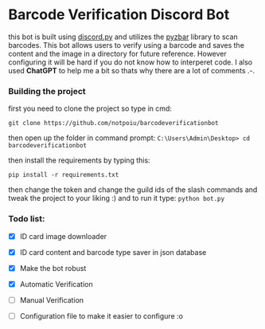 
# Barcode Verification Discord Bot
this bot is built using [discord.py](https://pypi.org/project/discord.py/) and utilizes the [pyzbar](https://pypi.org/project/pyzbar/) library to scan barcodes. This bot allows users to verify using a barcode and saves the content and the image in a directory for future reference. However configuring it will be hard if you do not know how to interperet code. I also used **ChatGPT** to help me a bit so thats why there are a lot of comments .-.
<br>
### Building the project
first you need to clone the project so type in cmd:
```
git clone https://github.com/notpoiu/barcodeverificationbot
```
then open up the folder in command prompt:
`C:\Users\Admin\Desktop> cd barcodeverificationbot `

then install the requirements by typing this:
```
pip install -r requirements.txt
```
then change the token and change the guild ids of the slash commands and tweak the project to your liking :)
and to run it type: `python bot.py`
<br>
### Todo list:

 - [x] ID card image downloader
 - [x] ID card content and barcode type saver in json database 
 - [x] Make the bot robust
 - [x] Automatic Verification
 - [ ] Manual Verification
 - [ ] Configuration file to make it easier to configure :o

